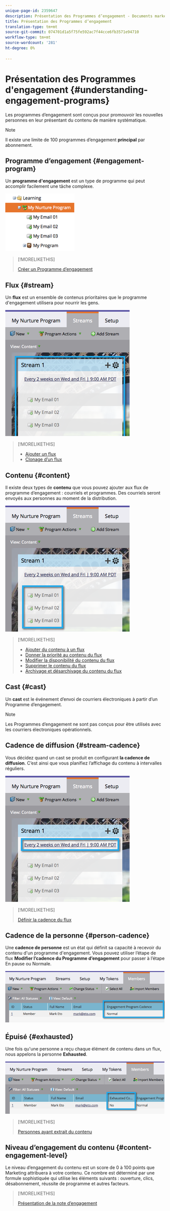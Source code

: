 ```yaml
---
unique-page-id: 2359647
description: Présentation des Programmes d’engagement - Documents marketing - Documentation du produit
title: Présentation des Programmes d’engagement
translation-type: tm+mt
source-git-commit: 074701d1a5f75fe592ac7f44cce6fb3571e94710
workflow-type: tm+mt
source-wordcount: '281'
ht-degree: 0%

---
```



# Présentation des Programmes d&#39;engagement {#understanding-engagement-programs}

Les programmes d’engagement sont conçus pour promouvoir les nouvelles personnes en leur présentant du contenu de manière systématique.

>[!NOTE]
>
>Il existe une limite de 100 programmes d’engagement **principal** par abonnement.

## Programme d’engagement {#engagement-program}

Un **programme d&#39;engagement** est un type de programme qui peut accomplir facilement une tâche complexe.

![](assets/image2014-9-15-15-3a24-3a57.png)

>[!MORELIKETHIS]
>
>[Créer un Programme d’engagement](/help/marketo/product-docs/email-marketing/drip-nurturing/creating-an-engagement-program/create-an-engagement-program.md)

## Flux {#stream}

Un **flux** est un ensemble de contenus prioritaires que le programme d&#39;engagement utilisera pour nourrir les gens.

![](assets/image2014-9-15-15-3a25-3a4.png)

>[!MORELIKETHIS]
>
>* [Ajouter un flux](/help/marketo/product-docs/email-marketing/drip-nurturing/creating-an-engagement-program/add-a-stream.md)
>* [Clonage d’un flux](/help/marketo/product-docs/email-marketing/drip-nurturing/engagement-program-streams/clone-a-stream.md)


## Contenu {#content}

Il existe deux types de **contenu** que vous pouvez ajouter aux flux de programme d’engagement : courriels et programmes. Des courriels seront envoyés aux personnes au moment de la distribution.

![](assets/image2014-9-15-15-3a25-3a18.png)

>[!MORELIKETHIS]
>
>* [Ajouter du contenu à un flux](/help/marketo/product-docs/email-marketing/drip-nurturing/creating-an-engagement-program/add-content-to-a-stream.md)
>* [Donner la priorité au contenu du flux](/help/marketo/product-docs/email-marketing/drip-nurturing/using-stream-content/prioritize-stream-content.md)
>* [Modifier la disponibilité du contenu du flux](/help/marketo/product-docs/email-marketing/drip-nurturing/using-stream-content/edit-availability-of-stream-content.md)
>* [Supprimer le contenu du flux](/help/marketo/product-docs/email-marketing/drip-nurturing/using-stream-content/remove-stream-content.md)
>* [Archivage et désarchivage du contenu du flux](/help/marketo/product-docs/email-marketing/drip-nurturing/using-stream-content/archive-and-unarchive-stream-content.md)


## Cast {#cast}

Un **cast** est le événement d’envoi de courriers électroniques à partir d’un Programme d’engagement.

>[!NOTE]
>
>Les Programmes d’engagement ne sont pas conçus pour être utilisés avec les courriers électroniques opérationnels.

## Cadence de diffusion {#stream-cadence}

Vous décidez quand un cast se produit en configurant **la cadence de diffusion**. C’est ainsi que vous planifiez l’affichage du contenu à intervalles réguliers.

![](assets/image2014-9-15-15-3a25-3a27.png)

>[!MORELIKETHIS]
>
>[Définir la cadence du flux](/help/marketo/product-docs/email-marketing/drip-nurturing/engagement-program-streams/set-stream-cadence.md)

## Cadence de la personne {#person-cadence}

Une **cadence de personne** est un état qui définit sa capacité à recevoir du contenu d&#39;un programme d&#39;engagement. Vous pouvez utiliser l’étape de flux **Modifier l’cadence du Programme d’engagement** pour passer à l’étape En pause ou Normale.

![](assets/image2014-9-15-15-3a25-3a55.png)

## Épuisé {#exhausted}

Une fois qu&#39;une personne a reçu chaque élément de contenu dans un flux, nous appelons la personne **Exhausted**.

![](assets/image2014-9-15-15-3a26-3a5.png)

>[!MORELIKETHIS]
>
>[Personnes ayant extrait du contenu](/help/marketo/product-docs/email-marketing/drip-nurturing/using-engagement-programs/people-who-have-exhausted-content.md)

## Niveau d’engagement du contenu {#content-engagement-level}

Le niveau d’engagement du contenu est un score de 0 à 100 points que Marketing attribuera à votre contenu. Ce nombre est déterminé par une formule sophistiquée qui utilise les éléments suivants : ouverture, clics, désabonnement, réussite de programme et autres facteurs.

>[!MORELIKETHIS]
>
>[Présentation de la note d’engagement](/help/marketo/product-docs/email-marketing/drip-nurturing/reports-and-notifications/understanding-the-engagement-score.md)
